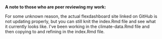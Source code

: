 **A note to those who are peer reviewing my work:**

For some unknown reason, the actual flexdashboard site linked on GitHub is not updating properly, but you can still knit the index.Rmd file and see what it currently looks like. I've been working in the climate-data.Rmd file and then copying to and refining in the index.Rmd file.